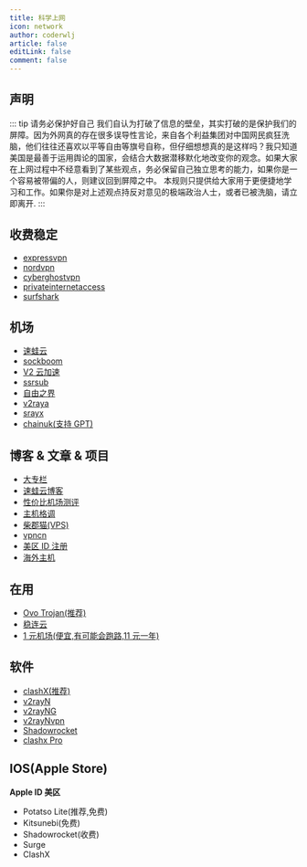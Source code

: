 ```yaml
---
title: 科学上网
icon: network
author: coderwlj
article: false
editLink: false
comment: false
---
```


## 声明

::: tip
请务必保护好自己 我们自认为打破了信息的壁垒，其实打破的是保护我们的屏障。因为外网真的存在很多误导性言论，来自各个利益集团对中国网民疯狂洗脑，他们往往还喜欢以平等自由等旗号自称，但仔细想想真的是这样吗？我只知道美国是最善于运用舆论的国家，会结合大数据潜移默化地改变你的观念。如果大家在上网过程中不经意看到了某些观点，务必保留自己独立思考的能力，如果你是一个容易被带偏的人，则建议回到屏障之中。
本规则只提供给大家用于更便捷地学习和工作。如果你是对上述观点持反对意见的极端政治人士，或者已被洗脑，请立即离开.
:::

## 收费稳定

- [expressvpn](https://www.expressvpn.com/go/home-20)
- [nordvpn](https://nordvpn.com/)
- [cyberghostvpn](https://www.cyberghostvpn.com/)
- [privateinternetaccess](https://www.privateinternetaccess.com/)
- [surfshark](https://surfshark.com/)

## 机场

- [速蛙云](https://m.ok7.icu/m/shop)
- [sockboom](https://sockboom.ac/)
- [V2 云加速](https://v2board.cc/#/login)
- [ssrsub](https://sub.ssrsub.com/#/login)
- [自由之界](https://free.moorzon.com/home/index)
- [v2raya](https://www.v2raya.eu.org/#/login)
- [srayx](https://sub.srayx.com/#/register?code=Ly4kohLa)
- [chainuk(支持 GPT)](https://www.chainuk.top/)

## 博客 & 文章 & 项目

- [大专栏](https://www.dazhuanlan.com/)
- [速蛙云博客](https://suwav2ray.com/super_tools/)
- [性价比机场测评](https://duangks.com/archives/9/)
- [主机格调](https://zhuji.gd/)
- [柴郡猫(VPS)](https://www.cheshirex.com/)
- [vpncn](https://github.com/vpncn/vpncn.github.io)
- [美区 ID 注册](https://wwsj9688.xyz/pagesv2/blog/appleid.html)
- [海外主机](https://www.veidc.com/hosting)

## 在用

- [Ovo Trojan(推荐)](https://ovocloud.cc/)
- [稳连云](http://xn--9kqq77hqun.com/#/login)
- [1 元机场(便宜,有可能会跑路,11 元一年)](https://xn--4gq62f52gdss.com/#/register?code=qg9nD6To)

## 软件

- [clashX(推荐)](https://github.com/yichengchen/clashX)
- [v2rayN](https://github.com/2dust/v2rayN)
- [v2rayNG](https://github.com/2dust/v2rayNG)
- [v2rayNvpn](https://github.com/githubvpn007/v2rayNvpn)
- [Shadowrocket](https://github.com/h2y/Shadowrocket-ADBlock-Rules)
- [clashx Pro](https://clashx.pro/)

## IOS(Apple Store)

**Apple ID 美区**

- Potatso Lite(推荐,免费)
- Kitsunebi(免费)
- Shadowrocket(收费)
- Surge
- ClashX
